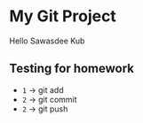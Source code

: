 # My Git Project
Hello Sawasdee Kub

## Testing for homework
- `1` → git add
- `2` → git commit
- `2` → git push
